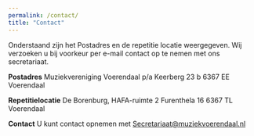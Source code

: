 ```yaml
---
permalink: /contact/
title: "Contact"
---
```

Onderstaand zijn het Postadres en de repetitie locatie weergegeven. Wij verzoeken u bij voorkeur per e-mail contact op te nemen met ons secretariaat.

**Postadres**
Muziekvereniging Voerendaal
p/a Keerberg 23 b
6367 EE Voerendaal

**Repetitielocatie**
De Borenburg, HAFA-ruimte 2
Furenthela 16 6367 TL Voerendaal

**Contact**
U kunt contact opnemen met [Secretariaat@muziekvoerendaal.nl](mailto:Secretariaat@muziekvoerendaal.nl)
